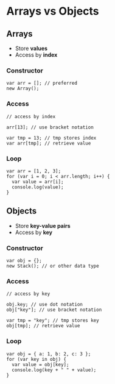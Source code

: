 # Arrays vs Objects

## Arrays

- Store **values**
- Access by **index**

### Constructor

```
var arr = []; // preferred
new Array();
```

### Access

```
// access by index

arr[13]; // use bracket notation

var tmp = 13; // tmp stores index
var arr[tmp]; // retrieve value
```

### Loop

```
var arr = [1, 2, 3];
for (var i = 0; i < arr.length; i++) {
  var value = arr[i];
  console.log(value);
}
```

## Objects

- Store **key-value pairs**
- Access by **key**

### Constructor

```
var obj = {};
new Stack(); // or other data type
```

### Access

```
// access by key

obj.key; // use dot notation
obj["key"]; // use bracket notation

var tmp = "key"; // tmp stores key
obj[tmp]; // retrieve value
```

### Loop

```
var obj = { a: 1, b: 2, c: 3 };
for (var key in obj) {
  var value = obj[key];
  console.log(key + " " + value);
}
```
